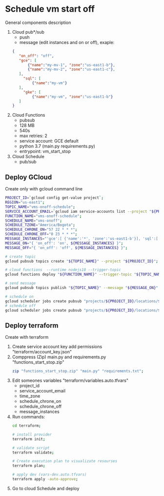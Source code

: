 # Schedule vm start off

General components description

1. Cloud pub*/sub
   - push
   - message (edit instances and on or off), exaple:
   ```json
   {
      "on_off": "off", 
      "gce": [
          {"name":"my-mv-1", "zone":"us-east1-b"},
          {"name":"my-mv-2", "zone":"us-east1-c"},
      ],
        "sql": [
            {"name":"my-vm"}
      ],
        "gke": [
            {"name":"my-vm", "zone":"us-east1-b"}
      ]
   }
   ```
1. Cloud Functions
   - pubsub
   - 128 MB
   - 540s
   - max retries: 2
   - service account: GCE default
   - python 3.7 (main.py requirements.py)
   - entrypoint: vm_start_stop
1. Cloud Schedule
   - pub/sub


## Deploy GCloud

Create only with gcloud command line
```bash
PROJECT_ID=`gcloud config get-value project`;
REGION="us-east1";
TOPIC_NAME="vms-onoff-schedule";
SERVICE_ACCOUNT_EMAIL=`gcloud iam service-accounts list --project "${PROJECT_ID}" --format="value(email)" --filter="email:compute@developer"`;
FUNCTION_NAME="vms-onoff-schedule";
SCHEDULE_NAME="vms-onoff";
SCHEDULE_TZONE="America/Bogota";
SCHEDULE_CHRONE_ON="57 22 * * *";
SCHEDULE_CHRONE_OFF="0 23 * * *";
MESSAGE_INSTANCES="'gce':[ {'name':'*', 'zone':'us-east1-b'}], 'sql':[ {'name':'*'}], 'gke':[{'name':'*'}]";
MESSAGE_ON="{ 'on_off': 'on', ${MESSAGE_INSTANCES} }";
MESSAGE_OFF="{ 'on_off': 'off', ${MESSAGE_INSTANCES} }";

# create topic
gcloud pubsub topics create "${TOPIC_NAME}" --project "${PROJECT_ID}";

# cloud functions  --runtime nodejs10 --trigger-topic
gcloud functions deploy "${FUNCTION_NAME}" --trigger-topic "${TOPIC_NAME}" --runtime "python37" --source="./" --entry-point "vm_start_stop" --service-account "${SERVICE_ACCOUNT_EMAIL}" --memory "128"  --region "${REGION}" --project "${PROJECT_ID}";

# send message
gcloud pubsub topics publish "${TOPIC_NAME}" --message "${MESSAGE_ON}" --project "${PROJECT_ID}";

# schedule on
gcloud scheduler jobs create pubsub "projects/${PROJECT_ID}/locations/${REGION}/jobs/${SCHEDULE_NAME}-on" --schedule "${SCHEDULE_CHRONE_OFF}" --topic "${TOPIC_NAME}" --time-zone "${SCHEDULE_TZONE}" --message-body "${MESSAGE_ON}" --project "${PROJECT_ID}";
# schedule off
gcloud scheduler jobs create pubsub "projects/${PROJECT_ID}/locations/${REGION}/jobs/${SCHEDULE_NAME}-off" --schedule "${SCHEDULE_CHRONE_ON}" --topic "${TOPIC_NAME}" --time-zone "${SCHEDULE_TZONE}" --message-body "${MESSAGE_OFF}" --project "${PROJECT_ID}";

```

## Deploy terraform

Create with terraform

1. Create service account key add permissions "terraform/account_key.json"
1. Comppress (Zip) main.py and requirements.py "functions_start_stop.zip"
   ```bash
   zip "functions_start_stop.zip" "main.py" "requirements.txt";
   ```
1. Edit someones variables "terraform/variables.auto.tfvars"
   - project_id
   - service_account_email
   - time_zone
   - schedule_chrone_on
   - schedule_chrone_off
   - message_instances
1. Run commands:
   ```bash
   cd terraform;
   
   # install provider
   terraform init;
   
   # validate script
   terraform validate;
   
   # Create execution plan to visualizate resourses
   terraform plan;
   
   # apply dev (vars-dev.auto.tfvars)
   terraform apply -auto-approve;
   ```
1. Go to cloud Schedule and deploy
